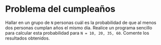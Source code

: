 # Problema del cumpleaños

Hallar en un grupo de `N` personas cuál es la probabilidad de que al menos dos personas cumplan años el mismo dı́a. Realice un programa sencillo para calcular esta probabilidad para `N = 10, 20, 35, 60`. Comente los resultados obtenidos.
